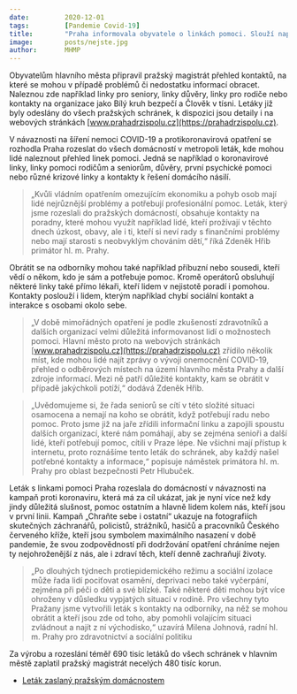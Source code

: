 ```yaml
---
date:         2020-12-01
tags:         [Pandemie Covid-19]
title:        "Praha informovala obyvatele o linkách pomoci. Slouží například pro psychickou pomoc nebo rady ke koronaviru"
image: 	      posts/nejste.jpg
author:       MHMP
---
```


Obyvatelům hlavního města připravil pražský magistrát přehled kontaktů, na které se mohou v případě problémů či nedostatku informací obracet. Naleznou zde například linky pro seniory, linky důvěry, linky pro rodiče nebo kontakty na organizace jako Bílý kruh bezpečí a Člověk v tísni. Letáky již byly odeslány do všech pražských schránek, k dispozici jsou detaily i na webových stránkách [www.prahadrzispolu.cz](https://prahadrzispolu.cz).

V návaznosti na šíření nemoci COVID-19 a protikoronavirová opatření se rozhodla Praha rozeslat do všech domácností v metropoli leták, kde mohou lidé naleznout přehled linek pomoci. Jedná se například o koronavirové linky, linky pomoci rodičům a seniorům, důvěry, první psychické pomoci nebo různé krizové linky a kontakty k řešení domácího násilí.

> „Kvůli vládním opatřením omezujícím ekonomiku a pohyb osob mají lidé nejrůznější problémy a potřebují profesionální pomoc. Leták, který jsme rozeslali do pražských domácností, obsahuje kontakty na poradny, které mohou využít například lidé, kteří prožívají v těchto dnech úzkost, obavy, ale i ti, kteří si neví rady s finančními problémy nebo mají starosti s neobvyklým chováním dětí,“ říká Zdeněk Hřib primátor hl. m. Prahy.

Obrátit se na odborníky mohou také například příbuzní nebo sousedi, kteří vědí o někom, kdo je sám a potřebuje pomoc. Kromě operátorů obsluhují některé linky také přímo lékaři, kteří lidem v nejistotě poradí i pomohou. Kontakty poslouží i lidem, kterým například chybí sociální kontakt a interakce s osobami okolo sebe.

> „V době mimořádných opatření je podle zkušeností zdravotníků a dalších organizací velmi důležitá informovanost lidí o možnostech pomoci. Hlavní město proto na webových stránkách [www.prahadrzispolu.cz](https://prahadrzispolu.cz) zřídilo několik míst, kde mohou lidé najít zprávy o vývoji onemocnění COVID-19, přehled o odběrových místech na území hlavního města Prahy a další zdroje informací. Mezi ně patří důležité kontakty, kam se obrátit v případě jakýchkoli potíží,“ dodává Zdeněk Hřib. 

> „Uvědomujeme si, že řada seniorů se cítí v této složité situaci osamocena a nemají na koho se obrátit, když potřebují radu nebo pomoc. Proto jsme již na jaře zřídili informační linku a zapojili spoustu dalších organizací, které nám pomáhají, aby se zejména senioři a další lidé, kteří potřebují pomoc, cítili v Praze lépe. Ne všichni mají přístup k internetu, proto roznášíme tento leták do schránek, aby každý našel potřebné kontakty a informace,“ popisuje náměstek primátora hl. m. Prahy pro oblast bezpečnosti Petr Hlubuček. 

Leták s linkami pomoci Praha rozeslala do domácností v návaznosti na kampaň proti koronaviru, která má za cíl ukázat, jak je nyní více než kdy jindy důležitá slušnost, pomoc ostatním a hlavně lidem kolem nás, kteří jsou v první linii. Kampaň „Chraňte sebe i ostatní“ ukazuje na fotografiích skutečných záchranářů, policistů, strážníků, hasičů a pracovníků Českého červeného kříže, kteří jsou symbolem maximálního nasazení v době pandemie, že svou zodpovědností při dodržování opatření chráníme nejen ty nejohroženější z nás, ale i zdraví těch, kteří denně zachraňují životy.

> „Po dlouhých týdnech protiepidemického režimu a sociální izolace může řada lidí pociťovat osamění, deprivaci nebo také vyčerpání, zejména při péči o děti a své blízké. Také některé děti mohou být více ohroženy v důsledku vypjatých situací v rodině. Pro všechny tyto Pražany jsme vytvořili leták s kontakty na odborníky, na něž se mohou obrátit a kteří jsou zde od toho, aby pomohli volajícím situaci zvládnout a najít z ní východisko,“ uzavírá Milena Johnová, radní hl. m. Prahy pro zdravotnictví a sociální politiku

Za výrobu a rozeslání téměř 690 tisíc letáků do všech schránek v hlavním městě zaplatil pražský magistrát necelých 480 tisíc korun.

* [Leták zaslaný pražským domácnostem](/assets/pdf/letak.pdf)
